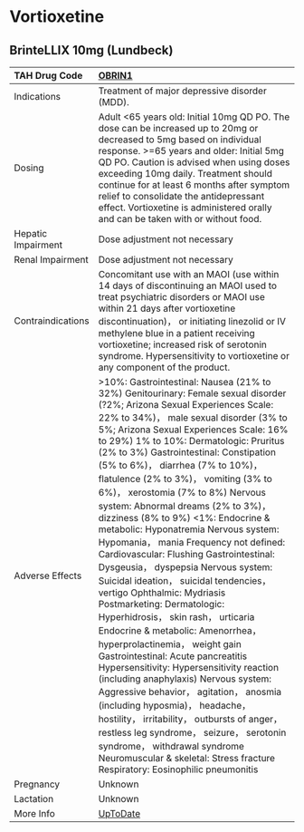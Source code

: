 # Vortioxetine

## BrinteLLIX 10mg (Lundbeck)

| TAH Drug Code      | [OBRIN1](https://www.tahsda.org.tw/drugs/hissearch.php?drug_code=OBRIN1)                                                                                                                                                                                                                                                                                                                                                                                                                                                                                                                                                                                                                                                                                                                                                                                                                                                                                                                                                                                                                                                                                                                                                                                                                       |
|:-------------------|:-----------------------------------------------------------------------------------------------------------------------------------------------------------------------------------------------------------------------------------------------------------------------------------------------------------------------------------------------------------------------------------------------------------------------------------------------------------------------------------------------------------------------------------------------------------------------------------------------------------------------------------------------------------------------------------------------------------------------------------------------------------------------------------------------------------------------------------------------------------------------------------------------------------------------------------------------------------------------------------------------------------------------------------------------------------------------------------------------------------------------------------------------------------------------------------------------------------------------------------------------------------------------------------------------|
| Indications        | Treatment of major depressive disorder (MDD).                                                                                                                                                                                                                                                                                                                                                                                                                                                                                                                                                                                                                                                                                                                                                                                                                                                                                                                                                                                                                                                                                                                                                                                                                                                  |
| Dosing             | Adult <65 years old: Initial 10mg QD PO. The dose can be increased up to 20mg or decreased to 5mg based on individual response. >=65 years and older: Initial 5mg QD PO. Caution is advised when using doses exceeding 10mg daily. Treatment should continue for at least 6 months after symptom relief to consolidate the antidepressant effect. Vortioxetine is administered orally and can be taken with or without food.                                                                                                                                                                                                                                                                                                                                                                                                                                                                                                                                                                                                                                                                                                                                                                                                                                                                   |
| Hepatic Impairment | Dose adjustment not necessary                                                                                                                                                                                                                                                                                                                                                                                                                                                                                                                                                                                                                                                                                                                                                                                                                                                                                                                                                                                                                                                                                                                                                                                                                                                                  |
| Renal Impairment   | Dose adjustment not necessary                                                                                                                                                                                                                                                                                                                                                                                                                                                                                                                                                                                                                                                                                                                                                                                                                                                                                                                                                                                                                                                                                                                                                                                                                                                                  |
| Contraindications  | Concomitant use with an MAOI (use within 14 days of discontinuing an MAOI used to treat psychiatric disorders or MAOI use within 21 days after vortioxetine discontinuation)， or initiating linezolid or IV methylene blue in a patient receiving vortioxetine; increased risk of serotonin syndrome. Hypersensitivity to vortioxetine or any component of the product.                                                                                                                                                                                                                                                                                                                                                                                                                                                                                                                                                                                                                                                                                                                                                                                                                                                                                                                       |
| Adverse Effects    | >10%: Gastrointestinal: Nausea (21% to 32%) Genitourinary: Female sexual disorder (?2%; Arizona Sexual Experiences Scale: 22% to 34%)， male sexual disorder (3% to 5%; Arizona Sexual Experiences Scale: 16% to 29%) 1% to 10%: Dermatologic: Pruritus (2% to 3%) Gastrointestinal: Constipation (5% to 6%)， diarrhea (7% to 10%)， flatulence (2% to 3%)， vomiting (3% to 6%)， xerostomia (7% to 8%) Nervous system: Abnormal dreams (2% to 3%)， dizziness (8% to 9%) <1%: Endocrine & metabolic: Hyponatremia Nervous system: Hypomania， mania Frequency not defined: Cardiovascular: Flushing Gastrointestinal: Dysgeusia， dyspepsia Nervous system: Suicidal ideation， suicidal tendencies， vertigo Ophthalmic: Mydriasis Postmarketing: Dermatologic: Hyperhidrosis， skin rash， urticaria Endocrine & metabolic: Amenorrhea， hyperprolactinemia， weight gain Gastrointestinal: Acute pancreatitis Hypersensitivity: Hypersensitivity reaction (including anaphylaxis) Nervous system: Aggressive behavior， agitation， anosmia (including hyposmia)， headache， hostility， irritability， outbursts of anger， restless leg syndrome， seizure， serotonin syndrome， withdrawal syndrome Neuromuscular & skeletal: Stress fracture Respiratory: Eosinophilic pneumonitis |
| Pregnancy          | Unknown                                                                                                                                                                                                                                                                                                                                                                                                                                                                                                                                                                                                                                                                                                                                                                                                                                                                                                                                                                                                                                                                                                                                                                                                                                                                                        |
| Lactation          | Unknown                                                                                                                                                                                                                                                                                                                                                                                                                                                                                                                                                                                                                                                                                                                                                                                                                                                                                                                                                                                                                                                                                                                                                                                                                                                                                        |
| More Info          | [UpToDate](https://www.uptodate.com/contents/vortioxetine-drug-information)                                                                                                                                                                                                                                                                                                                                                                                                                                                                                                                                                                                                                                                                                                                                                                                                                                                                                                                                                                                                                                                                                                                                                                                                                    |

